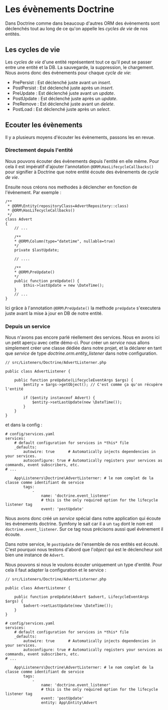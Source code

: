 # Les évènements Doctrine

Dans Doctrine comme dans beaucoup d'autres ORM des évènements sont déclenchés tout au long de ce qu'on appelle les _cycles de vie_ de nos entités.

## Les cycles de vie
Les _cycles de vie_ d'une entité représentent tout ce qu'il peut se passer entre une entité et la DB. La sauvegarde, la suppression, le chargement. Nous avons donc des évènements pour chaque _cycle de vie_:

- PrePersist : Est déclenché juste avant un _insert_.
- PostPersist : Est déclenché juste après un _insert_.
- PreUpdate : Est déclenché juste avant un _update_.
- PostUpdate : Est déclenché juste après un _update_.
- PreRemove : Est déclenché juste avant un _delete_.
- PostLoad : Est déclenché juste après un _select_.

## Ecouter les évènements

Il y a plusieurs moyens d'écouter les évènements, passons les en revue.

### Directement depuis l'entité

Nous pouvons écouter des évènements depuis l'entité en elle même. Pour cela il est impératif d'ajouter l'annotation `@ORM\HasLifecycleCallbacks()` pour signifier à Doctrine que notre entité écoute des évènements de _cycle de vie_.

Ensuite nous créons nos methodes à déclencher en fonction de l'évènement. Par exemple :

```
/**
 * @ORM\Entity(repositoryClass=AdvertRepository::class)
 * @ORM\HasLifecycleCallbacks()
 */
class Advert
{
    // ...

    /**
    * @ORM\Column(type="datetime", nullable=true)
    */
    private $lastUpdate;

    // ....

    /**
    * @ORM\PreUpdate()
    */
    public function preUpdate() {
        $this->lastUpdate = new \DateTime();
    }
    // ...
}
```

Ici grâce à l'annotation `@ORM\PreUpdate()` la methode `preUpdate` s'executera juste avant la mise à jour en DB de notre entité.


### Depuis un service

Nous n'avons pas encore parlé réellement des services. Nous en avons ici un petit aperçu avec cette démo-ci. Pour créer un _service_ nous allons simplement créer une classe dédiée dans notre projet, et la déclarer en tant que _service_ de type _doctrine.orm.entity_listener_ dans notre configuration.

```
// src/Listeners/Doctrine/AdvertListerner.php

public class AdvertListener {
    
    public function preUpdate(LifecycleEventArgs $args) {
        $entity = $args->getObject(); // C'est comme ça qu'on récupère l'entité
        
        if ($entity instanceof Advert) {
            $entity->setLastUpdate(new \DateTime());
        }
    }
}
```
et dans la config :
```
# config/services.yaml
services:
    # default configuration for services in *this* file
    _defaults:
        autowire: true      # Automatically injects dependencies in your services.
        autoconfigure: true # Automatically registers your services as commands, event subscribers, etc.
# ...

    App\Listeners\Doctrine\AdvertListerner: # le nom complet de la classe comme identifiant de service
        tags:
            -
                name: 'doctrine.event_listener'
                # this is the only required option for the lifecycle listener tag
                event: 'postUpdate'
```

Nous avons donc créé un _service_ spécial dans notre application qui écoute les évènements doctrine. Symfony le sait car il a un `tag` dont le nom est `doctrine.event_listener`. Sur ce tag nous précisons aussi quel évènement il écoute.

Dans notre service, le `postUpdate` de l'ensemble de nos entités est écouté. C'est pourquoi nous testons d'abord que l'_object_ qui est le déclencheur soit bien une instance de `Advert`.

Nous pouvons si nous le voulons écouter uniquement un type d'entité. Pour cela il faut adapter la configuration et le service :

```
// src/Listeners/Doctrine/AdvertListerner.php

public class AdvertListener {
    
    public function preUpdate(Advert $advert, LifecycleEventArgs $args) {
        $advert->setLastUpdate(new \DateTime());
    }
}
```

```
# config/services.yaml
services:
    # default configuration for services in *this* file
    _defaults:
        autowire: true      # Automatically injects dependencies in your services.
        autoconfigure: true # Automatically registers your services as commands, event subscribers, etc.
# ...

    App\Listeners\Doctrine\AdvertListerner: # le nom complet de la classe comme identifiant de service
        tags:
            -
                name: 'doctrine.event_listener'
                # this is the only required option for the lifecycle listener tag
                event: 'postUpdate'
                entity: App\Entity\Advert
```
